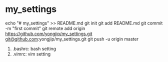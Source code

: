 # my_settings

echo "# my_settings" >> README.md
git init
git add README.md
git commit -m "first commit"
git remote add origin https://github.com/yongjip/my_settings.git
                      git@github.com:yongjip/my_settings.git
git push -u origin master

1. .bashrc: bash setting
2. .vimrc: vim setting
